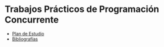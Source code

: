 # Trabajos Prácticos de Programación Concurrente
- [Plan de Estudio](./docs/plan.pdf)
- [Bibliografías](./docs/bibliografia.pdf)
